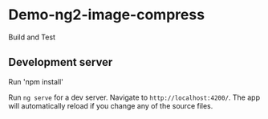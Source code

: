 # Demo-ng2-image-compress

Build and Test

## Development server
Run 'npm install'

Run `ng serve` for a dev server. Navigate to `http://localhost:4200/`. The app will automatically reload if you change any of the source files.

